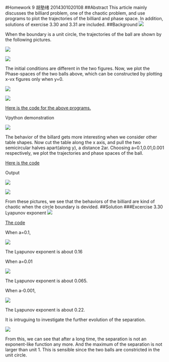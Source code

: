 #Homework 9 胡塾绪 2014301020108
##Abstract
This article mainly discusses the billiard problem, one of the chaotic problem, and use programs to plot the trajectories of the billiard and phase space. In addition, solutions of exercise 3.30 and 3.31 are included.
##Background
![](https://github.com/earthhero2016/compuational_physics_N2014301020108/blob/master/Ex-9/2016-11-17_150518.png)

When the boundary is a unit circle, the trajectories of the ball are shown by the following pictures.

![](https://github.com/earthhero2016/compuational_physics_N2014301020108/blob/master/Ex-9/circle2.png)

![](https://github.com/earthhero2016/compuational_physics_N2014301020108/blob/master/Ex-9/circle3.png)

The initial conditions are different in the two figures. Now, we plot the Phase-spaces of the two balls above, which can be constructed by plotting x-vx figures only when y=0.

![](https://github.com/earthhero2016/compuational_physics_N2014301020108/blob/master/Ex-9/circle2phase.png)

![](https://github.com/earthhero2016/compuational_physics_N2014301020108/blob/master/Ex-9/circle3phase.png)

[Here is the code for the above programs.](https://github.com/earthhero2016/compuational_physics_N2014301020108/blob/master/Ex-9/3.30.py)

Vpython demonstration

![](https://github.com/earthhero2016/compuational_physics_N2014301020108/blob/master/Ex-9/GIF.gif)

The behavior of the billard gets more interesting when we consider other table shapes. Now cut the table along the x axis, and pull the two semicircular halves apart(along y), a distance 2ar. Choosing a=0.1,0.01,0.001 respectively, we plot the trajectories and phase spaces of the ball.

[Here is the code](https://github.com/earthhero2016/compuational_physics_N2014301020108/blob/master/Ex-9/3.301.py)

Output

![](https://github.com/earthhero2016/compuational_physics_N2014301020108/blob/master/Ex-9/Stadium%20billiard.png)

![](https://github.com/earthhero2016/compuational_physics_N2014301020108/blob/master/Ex-9/Phase%20space.png)

From these pictures, we see that the behaviors of the billiard are kind of chaotic when the circle boundary is devided.
##Solution
###Excercise 3.30 Lyapunov exponent
![](https://github.com/earthhero2016/compuational_physics_N2014301020108/blob/master/Ex-9/2016-11-17_155302.png)

[The code](https://github.com/earthhero2016/compuational_physics_N2014301020108/blob/master/Ex-9/separation.py)

When a=0.1, 

![](https://github.com/earthhero2016/compuational_physics_N2014301020108/blob/master/Ex-9/Separation%200.16.png)

The Lyapunov exponent is about 0.16

When a=0.01

![](https://github.com/earthhero2016/compuational_physics_N2014301020108/blob/master/Ex-9/Separation%200.065.png)

The Lyapunov exponent is about 0.065.

When a-0.001,

![](https://github.com/earthhero2016/compuational_physics_N2014301020108/blob/master/Ex-9/Separation%200.22.png)

The Lyapunov exponent is about 0.22.

It is intruguing to investigate the further evolution of the separation. 

![](https://github.com/earthhero2016/compuational_physics_N2014301020108/blob/master/Ex-9/separation%20long%20time.png)

From this, we can see that after a long time, the separation is not an exponent-like function any more. And the maximum of the separation is not larger than unit 1. This is sensible since the two balls are constricted in the unit circle.



